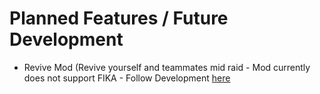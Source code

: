 # Planned Features / Future Development

- Revive Mod (Revive yourself and teammates mid raid - Mod currently does not support FIKA - Follow Development [here](https://hub.sp-tarkov.com/files/file/2725-revivalmod-second-chance-survival-system-for-single-player-tarkov/#comments)
